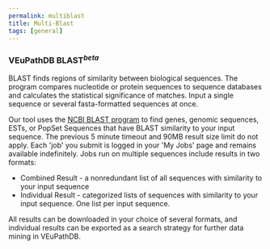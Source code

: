 ```yaml
---
permalink: multiblast
title: Multi-Blast
tags: [general]
---
```


<!-- no need for a title in this page -->

<div class="static-content">
<!-- use h3 for headings -->

<h3>VEuPathDB BLAST<sup><i>beta</i></sup></h3>

<p>BLAST finds regions of similarity between biological sequences. The program compares nucleotide or protein sequences to sequence databases and calculates the statistical significance of matches.  Input a single sequence or several fasta-formatted sequences at once.  </p>

<p>Our tool uses the <a href="https://blast.ncbi.nlm.nih.gov/Blast.cgi">NCBI BLAST program</a> to find genes, genomic sequences, ESTs, or PopSet Sequences that have BLAST similarity to your input sequence. The previous 5 minute timeout and 90MB result size limit do not apply.  Each 'job' you submit is logged in your 'My Jobs' page and remains available indefinitely. Jobs run on multiple sequences include results in two formats:
<br>
<ul>
    <li>Combined Result - a nonredundant list of all sequences with similarity to your input sequence</li>
    <li>Individual Result - categorized lists of sequences with similarity to your input sequence.  One list per input sequence.  </li>
</ul>
All results can be downloaded in your choice of several formats, and individual results can be exported as a search strategy for further data mining in VEuPathDB.
</p>




</div>
